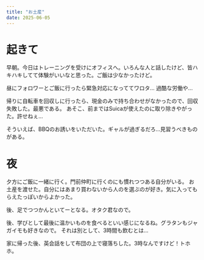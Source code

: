 ```yaml
---
title: "お土産"
date: 2025-06-05
---
```


# 起きて
早朝。今日はトレーニングを受けにオフィスへ。いろんな人と話したけど、皆ハキハキしてて体験がいいなと思った。ご飯は少なかったけど。

昼にフォロワーとご飯に行ったら緊急対応になっててワロタ... 過酷な労働や...

帰りに自転車を回収しに行ったら、現金のみで持ち合わせがなかったので、回収失敗した。最悪である。
あそこ、前まではSuicaが使えたのに取り除きやがった。許せねぇ...


そういえば、BBQのお誘いをいただいた。ギャルが過ぎるだろ...見習うべきものがある。
# 夜
夕方にご飯に一緒に行く。門前仲町に行くのにも慣れつつある自分がいる。
お土産を渡せた。自分にはあまり買わないから人のを選ぶのが好き。気に入ってもらえたっぽいからよかった。

後、足でつつかんといてーとなる。オタク君なので。

後、学びとして最後に温かいものを食べるといい感じになるね。グラタンもジャガイモも好きなので。
それは別として、3時間も飲むとは...

家に帰った後、英会話をして布団の上で寝落ちした。3時なんですけど！トホホ。